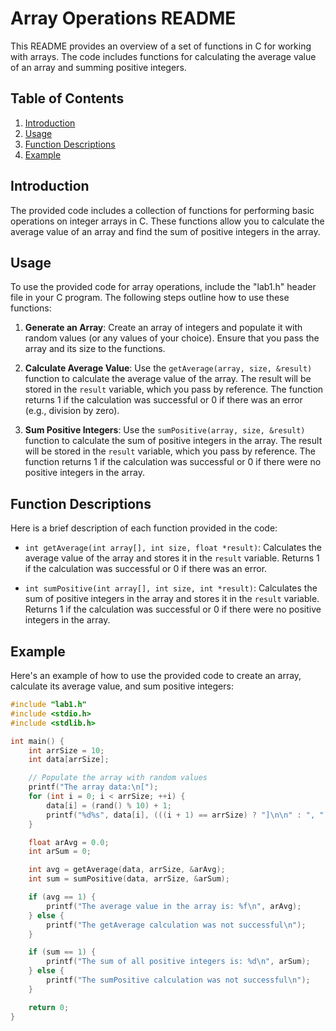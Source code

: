 # Array Operations README

This README provides an overview of a set of functions in C for working with arrays. The code includes functions for calculating the average value of an array and summing positive integers.

## Table of Contents

1. [Introduction](#introduction)
2. [Usage](#usage)
3. [Function Descriptions](#function-descriptions)
4. [Example](#example)

## Introduction

The provided code includes a collection of functions for performing basic operations on integer arrays in C. These functions allow you to calculate the average value of an array and find the sum of positive integers in the array. 

## Usage

To use the provided code for array operations, include the "lab1.h" header file in your C program. The following steps outline how to use these functions:

1. **Generate an Array**: Create an array of integers and populate it with random values (or any values of your choice). Ensure that you pass the array and its size to the functions.

2. **Calculate Average Value**: Use the `getAverage(array, size, &result)` function to calculate the average value of the array. The result will be stored in the `result` variable, which you pass by reference. The function returns 1 if the calculation was successful or 0 if there was an error (e.g., division by zero).

3. **Sum Positive Integers**: Use the `sumPositive(array, size, &result)` function to calculate the sum of positive integers in the array. The result will be stored in the `result` variable, which you pass by reference. The function returns 1 if the calculation was successful or 0 if there were no positive integers in the array.

## Function Descriptions

Here is a brief description of each function provided in the code:

- `int getAverage(int array[], int size, float *result)`: Calculates the average value of the array and stores it in the `result` variable. Returns 1 if the calculation was successful or 0 if there was an error.

- `int sumPositive(int array[], int size, int *result)`: Calculates the sum of positive integers in the array and stores it in the `result` variable. Returns 1 if the calculation was successful or 0 if there were no positive integers in the array.

## Example

Here's an example of how to use the provided code to create an array, calculate its average value, and sum positive integers:

```c
#include "lab1.h"
#include <stdio.h>
#include <stdlib.h>

int main() {
    int arrSize = 10; 
    int data[arrSize];

    // Populate the array with random values
    printf("The array data:\n[");
    for (int i = 0; i < arrSize; ++i) {
        data[i] = (rand() % 10) + 1;
        printf("%d%s", data[i], (((i + 1) == arrSize) ? "]\n\n" : ", "));
    }

    float arAvg = 0.0; 
    int arSum = 0; 

    int avg = getAverage(data, arrSize, &arAvg); 
    int sum = sumPositive(data, arrSize, &arSum); 

    if (avg == 1) {
        printf("The average value in the array is: %f\n", arAvg); 
    } else {
        printf("The getAverage calculation was not successful\n"); 
    }

    if (sum == 1) {
        printf("The sum of all positive integers is: %d\n", arSum); 
    } else {
        printf("The sumPositive calculation was not successful\n");
    }

    return 0; 
}
```